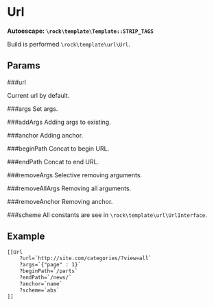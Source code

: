 Url
====================
**Autoescape: `\rock\template\Template::STRIP_TAGS`**

Build is performed `\rock\template\url\Url`.

Params
--------------------

###url

Current url by default.

###args
Set args.

###addArgs
Adding args to existing.

###anchor
Adding anchor.

###beginPath
Concat to begin URL.

###endPath
Concat to end URL.

###removeArgs
Selective removing arguments.

###removeAllArgs
Removing all arguments.

###removeAnchor
Removing anchor.

###scheme
All constants are see in `\rock\template\url\UrlInterface`.

Example
--------------------

```html
[[Url
    ?url=`http://site.com/categories/?view=all`
    ?args=`{"page" : 1}`
    ?beginPath=`/parts`
    ?endPath=`/news/`
    ?anchor=`name`
    ?scheme=`abs`
]]
 ```
